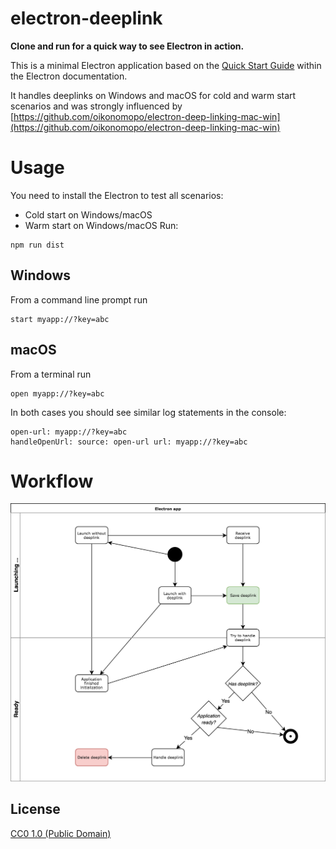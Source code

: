 # electron-deeplink

**Clone and run for a quick way to see Electron in action.**

This is a minimal Electron application based on the [Quick Start Guide](https://electronjs.org/docs/tutorial/quick-start) within the Electron documentation.

It handles deeplinks on Windows and macOS for cold and warm start scenarios and was strongly influenced by [https://github.com/oikonomopo/electron-deep-linking-mac-win](https://github.com/oikonomopo/electron-deep-linking-mac-win)

# Usage
You need to install the Electron to test all scenarios:
* Cold start on Windows/macOS
* Warm start on Windows/macOS
Run:
```
npm run dist
```

## Windows
From a command line prompt run
```
start myapp://?key=abc
```
## macOS
From a terminal run
```
open myapp://?key=abc
```

In both cases you should see similar log statements in the console:
```
open-url: myapp://?key=abc
handleOpenUrl: source: open-url url: myapp://?key=abc
```

# Workflow
![Workflow](workflow.png)

## License

[CC0 1.0 (Public Domain)](LICENSE.md)
